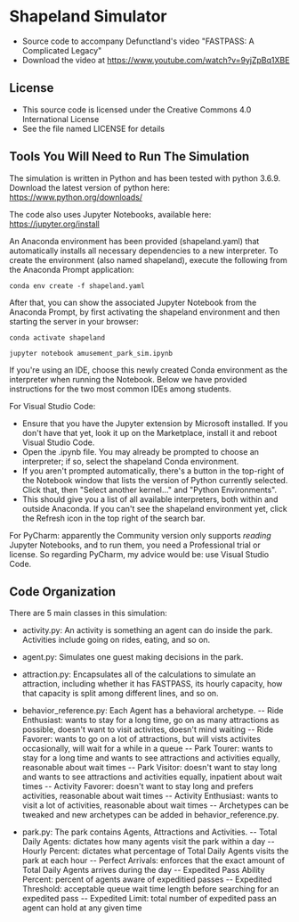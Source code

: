 # Shapeland Simulator
- Source code to accompany Defunctland's video "FASTPASS: A Complicated Legacy"
- Download the video at https://www.youtube.com/watch?v=9yjZpBq1XBE

## License

- This source code is licensed under the Creative Commons 4.0 International License
- See the file named LICENSE for details

## Tools You Will Need to Run The Simulation

The simulation is written in Python and has been tested with python 3.6.9.  Download the latest version
of python here: https://www.python.org/downloads/

The code also uses Jupyter Notebooks, available here: https://jupyter.org/install

An Anaconda environment has been provided (shapeland.yaml) that automatically installs all necessary dependencies to a new interpreter. To create the environment (also named shapeland), execute the following from the Anaconda Prompt application:

`conda env create -f shapeland.yaml`

After that, you can show the associated Jupyter Notebook from the Anaconda Prompt, by first activating the shapeland environment and then starting the server in your browser:

`conda activate shapeland`

`jupyter notebook amusement_park_sim.ipynb`

If you're using an IDE, choose this newly created Conda environment as the interpreter when running the Notebook.
Below we have provided instructions for the two most common IDEs among students.

For Visual Studio Code:

- Ensure that you have the Jupyter extension by Microsoft installed. If you don't have that yet, look it up on the Marketplace, install it and reboot Visual Studio Code.
- Open the .ipynb file. You may already be prompted to choose an interpreter; if so, select the shapeland Conda environment.
- If you aren't prompted automatically, there's a button in the top-right of the Notebook window that lists the version of Python currently selected. Click that, then "Select another kernel..." and "Python Environments".
- This should give you a list of all available interpreters, both within and outside Anaconda. If you can't see the shapeland environment yet, click the Refresh icon in the top right of the search bar.

For PyCharm: apparently the Community version only supports *reading* Jupyter Notebooks, and to run them, you need a Professional trial or license. So regarding PyCharm, my advice would be: use Visual Studio Code.

## Code Organization

There are 5 main classes in this simulation:

- activity.py: An activity is something an agent can do inside the park.  Activities include going on rides, eating, and so on.

- agent.py: Simulates one guest making decisions in the park.
- attraction.py: Encapsulates all of the calculations to simulate an attraction, including whether it has FASTPASS, its hourly capacity, how that capacity is split among different lines, and so on.
- behavior_reference.py: Each Agent has a behavioral archetype.
-- Ride Enthusiast: wants to stay for a long time, go on as many attractions as possible, doesn't want to visit activites, doesn't mind waiting
-- Ride Favorer: wants to go on a lot of attractions, but will vists activites occasionally, will wait for a while in a queue
-- Park Tourer: wants to stay for a long time and wants to see attractions and activities equally, reasonable about wait times
-- Park Visitor: doesn't want to stay long and wants to see attractions and activities equally, inpatient about wait times
-- Activity Favorer: doesn't want to stay long and prefers activities, reasonable about wait times
-- Activity Enthusiast: wants to visit a lot of activities, reasonable about wait times
-- Archetypes can be tweaked and new archetypes can be added in behavior_reference.py.
- park.py: The park contains Agents, Attractions and Activities.
-- Total Daily Agents: dictates how many agents visit the park within a day
-- Hourly Percent: dictates what percentage of Total Daily Agents visits the park at each hour
-- Perfect Arrivals: enforces that the exact amount of Total Daily Agents arrives during the day
-- Expedited Pass Ability Percent: percent of agents aware of expeditied passes
-- Expedited Threshold: acceptable queue wait time length before searching for an expedited pass
-- Expedited Limit: total number of expedited pass an agent can hold at any given time

